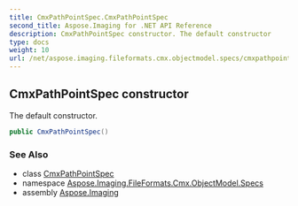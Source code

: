 ```yaml
---
title: CmxPathPointSpec.CmxPathPointSpec
second_title: Aspose.Imaging for .NET API Reference
description: CmxPathPointSpec constructor. The default constructor
type: docs
weight: 10
url: /net/aspose.imaging.fileformats.cmx.objectmodel.specs/cmxpathpointspec/cmxpathpointspec/
---
```

## CmxPathPointSpec constructor

The default constructor.

```csharp
public CmxPathPointSpec()
```

### See Also

* class [CmxPathPointSpec](../)
* namespace [Aspose.Imaging.FileFormats.Cmx.ObjectModel.Specs](../../cmxpathpointspec/)
* assembly [Aspose.Imaging](../../../)


